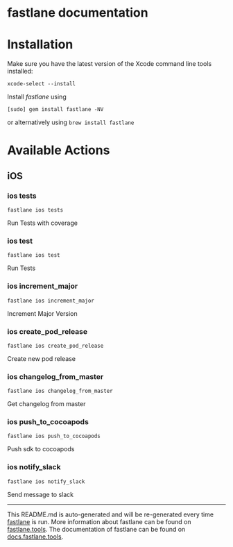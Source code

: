 fastlane documentation
================
# Installation

Make sure you have the latest version of the Xcode command line tools installed:

```
xcode-select --install
```

Install _fastlane_ using
```
[sudo] gem install fastlane -NV
```
or alternatively using `brew install fastlane`

# Available Actions
## iOS
### ios tests
```
fastlane ios tests
```
Run Tests with coverage
### ios test
```
fastlane ios test
```
Run Tests
### ios increment_major
```
fastlane ios increment_major
```
Increment Major Version
### ios create_pod_release
```
fastlane ios create_pod_release
```
Create new pod release
### ios changelog_from_master
```
fastlane ios changelog_from_master
```
Get changelog from master
### ios push_to_cocoapods
```
fastlane ios push_to_cocoapods
```
Push sdk to cocoapods
### ios notify_slack
```
fastlane ios notify_slack
```
Send message to slack

----

This README.md is auto-generated and will be re-generated every time [fastlane](https://fastlane.tools) is run.
More information about fastlane can be found on [fastlane.tools](https://fastlane.tools).
The documentation of fastlane can be found on [docs.fastlane.tools](https://docs.fastlane.tools).
